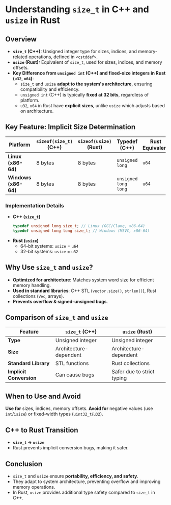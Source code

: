# Understanding `size_t` in C++ and `usize` in Rust

## Overview
- **`size_t` (C++):** Unsigned integer type for sizes, indices, and memory-related operations, defined in `<cstddef>`.
- **`usize` (Rust):** Equivalent of `size_t`, used for sizes, indices, and memory offsets.
- **Key Difference from `unsigned int` (C++) and fixed-size integers in Rust (`u32`, `u64`)**:
  - `size_t` and `usize` **adapt to the system's architecture**, ensuring compatibility and efficiency.
  - `unsigned int` (C++) is typically **fixed at 32 bits**, regardless of platform.
  - `u32`, `u64` in Rust have **explicit sizes**, unlike `usize` which adjusts based on architecture.

## Key Feature: Implicit Size Determination
| Platform             | `sizeof(size_t)` (C++) | `sizeof(usize)` (Rust) | Typedef (C++)        | Rust Equivalent |
|----------------------|------------------------|------------------------|----------------------|-----------------|
| **Linux (x86-64)**   | 8 bytes                | 8 bytes                | `unsigned long`      | `u64`           |
| **Windows (x86-64)** | 8 bytes                | 8 bytes                | `unsigned long long` | `u64`           |

### **Implementation Details**
- **C++ (`size_t`)**
  ```c
  typedef unsigned long size_t; // Linux (GCC/Clang, x86-64)
  typedef unsigned long long size_t; // Windows (MSVC, x86-64)
  ```
- **Rust (`usize`)**
  - 64-bit systems: `usize` = `u64`
  - 32-bit systems: `usize` = `u32`

## Why Use `size_t` and `usize`?
- **Optimized for architecture**: Matches system word size for efficient memory handling.
- **Used in standard libraries**: C++ STL (`vector.size()`, `strlen()`), Rust collections (`Vec`, arrays).
- **Prevents overflow & signed-unsigned bugs**.

## Comparison of `size_t` and `usize`
| Feature                 | `size_t` (C++)         | `usize` (Rust)             |
|-------------------------|------------------------|----------------------------|
| **Type**                | Unsigned integer       | Unsigned integer           |
| **Size**                | Architecture-dependent | Architecture-dependent     |
| **Standard Library**    | STL functions          | Rust collections           |
| **Implicit Conversion** | Can cause bugs         | Safer due to strict typing |

## When to Use and Avoid
 **Use for** sizes, indices, memory offsets.
 **Avoid for** negative values (use `int`/`isize`) or fixed-width types (`uint32_t`/`u32`).

## C++ to Rust Transition
- **`size_t` → `usize`**
- Rust prevents implicit conversion bugs, making it safer.

## Conclusion
- `size_t` and `usize` ensure **portability, efficiency, and safety**.
- They adapt to system architecture, preventing overflow and improving memory operations.
- In Rust, `usize` provides additional type safety compared to `size_t` in C++.

